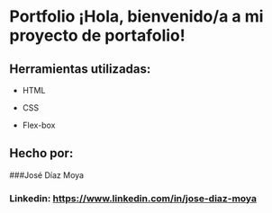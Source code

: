 # Portfolio ¡Hola, bienvenido/a a mi proyecto de portafolio!
 
## Herramientas utilizadas:

* HTML

* CSS

* Flex-box

## Hecho por:

###José Díaz Moya

### Linkedin: https://www.linkedin.com/in/jose-diaz-moya
